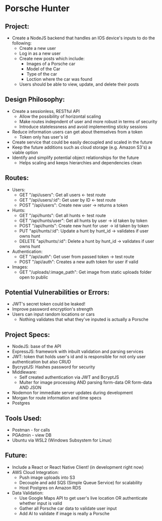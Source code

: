# Porsche Hunter

## Project:
- Create a NodeJS backend that handles an IOS device's inputs to do the following:
    - Create a new user
    - Log in as a new user
    - Create new posts which include:
        - Images of a Porsche car
        - Model of the Car
        - Type of the car
        - Loction where the car was found
    - Users should be able to view, update, and delete their posts

## Design Philosophy:
- Create a sessionless, RESTful API
    - Allow the possibility of horizontal scaling
    - Make routes indepndent of user and more robust in terms of security
    - Introduce statelessness and avoid implementing sticky sessions
- Reduce information users can get about themselves from a token
    - Token only has user's id
- Create service that could be easily decoupled and scaled in the future
- Keep the future additions such as cloud storage (e.g. Amazon S3's) a viable option
- Identify and simplify potential object relationships for the future
    - Helps scaling and keeps hierarchies and dependencies clean

## Routes:
- Users:
    - GET "/api/users": Get all users <- test route
    - GET "/api/users/:id": Get user by ID <- test route
    - POST "/api/users": Create new user -> returns a token
- Hunts:
    - GET "/api/hunts": Get all hunts <- test route
    - GET "/api/hunts/user": Get all hunts by user -> id taken by token
    - POST "/api/hunts": Create new hunt for user -> id taken by token
    - PUT "api/hunts/:id": Update a hunt by hunt_id -> validates if user owns hunt
    - DELETE "api/hunts/:id": Delete a hunt by hunt_id -> validates if user owns hunt
- Authentication:
    - GET "/api/auth": Get user from passed token -> test route
    - POST "/api/auth": Creates a new auth token for user if valid
- Images:
    - GET "/uploads/:image_path": Get image from static uploads folder open to public 

## Potential Vulnerabilities or Errors:
- JWT's secret token could be leaked!
- Improve password encryption's strength
- Users can input random locations or cars 
    - Nothing validates that what they've inputed is actually a Porsche

## Project Specs:
- NodeJS: base of the API
- ExpressJS: framework with inbuilt validation and parsing services
- JWT: token that holds user's id and is responsible for not only user authentication but also CRUD
- BycryptJS: Hashes password for security
- Middleware:
    - Self created authentication via JWT and BcryptJS
    - Multer for image processing AND parsing form-data OR form-data AND JSON
- Nodemon for immediate server updates during development
- Morgan for route information and time specs
- Postgres

## Tools Used:
- Postman - for calls
- PGAdmin - view DB
- Ubuntu via WSL2 (Windows Subsystem for Linux)

## Future:
- Include a React or React Native Client! (in development right now)
- AWS Cloud Integration:
    - Push image uploads into S3
    - Decouple and add SQS (Simple Queue Service) for scalability
    - Host Postgres on Amazon RDS
- Data Validation:
    - Use Google Maps API to get user's live location OR authenticate whether input is valid
    - Gather all Porsche car data to validate user input 
    - Add AI to validate if image is really a Porsche
